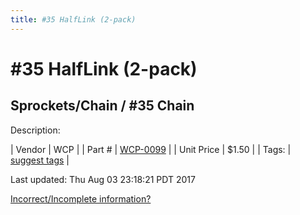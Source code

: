 ```yaml
---
title: #35 HalfLink (2-pack)
---
```


# #35 HalfLink (2-pack)
## Sprockets/Chain / #35 Chain
Description: 	 

| Vendor | WCP | 
| Part # | [WCP-0099](http://www.wcproducts.net/WCP-0099) | 
| Unit Price | $1.50 | 
| Tags: | [suggest tags](https://docs.google.com/forms/d/e/1FAIpQLSeWyY8v3RgOty-MyWmh9U0iivNYN_molChYyS-0U-o-kOAv_g/viewform) | 

Last updated: Thu Aug 03 23:18:21 PDT 2017

 [Incorrect/Incomplete information?](https://docs.google.com/forms/d/e/1FAIpQLSeWyY8v3RgOty-MyWmh9U0iivNYN_molChYyS-0U-o-kOAv_g/viewform)